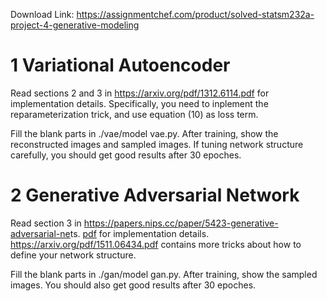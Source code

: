 Download Link: https://assignmentchef.com/product/solved-statsm232a-project-4-generative-modeling
<br>



<h1>1           Variational Autoencoder</h1>

Read sections 2 and 3 in <a href="https://arxiv.org/pdf/1312.6114.pdf">https://arxiv.org/pdf/1312.6114.pdf</a> for implementation details. Specifically, you need to inplement the reparameterization trick, and use equation (10) as loss term.

Fill the blank parts in ./vae/model vae.py. After training, show the reconstructed images and sampled images. If tuning network structure carefully, you should get good results after 30 epoches.

<h1>2           Generative Adversarial Network</h1>

Read section 3 in <a href="https://papers.nips.cc/paper/5423-generative-adversarial-nets.pdf">https://papers.nips.cc/paper/5423-generative-adversarial-ne</a>ts. <a href="https://papers.nips.cc/paper/5423-generative-adversarial-nets.pdf">pdf</a> for implementation details. <a href="https://arxiv.org/pdf/1511.06434.pdf">https://arxiv.org/pdf/1511.06434.pdf</a> contains more tricks about how to define your network structure.

Fill the blank parts in ./gan/model gan.py. After training, show the sampled images. You should also get good results after 30 epoches.